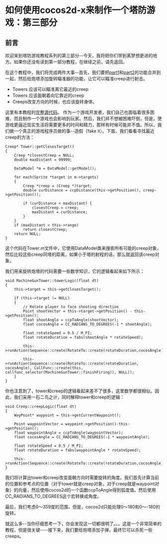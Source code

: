 # 如何使用cocos2d-x来制作一个塔防游戏：第三部分

## 前言

欢迎来到塔防游戏教程系列的第三部分--今天，我将把你们带到离梦想更进的地方。如果你还没有读到第一部分教程，在继续之前，请先返回。

在这个教程中，我们将完成两件大事--首先，我们要把[part1](../chapter1/zh.md)和[part2](../chapter2/zh.md)的功能合并到一起，然后给炮塔添加旋转瞄准器的功能，让它可以瞄准creep进行射击。

- Towers 应该可以瞄准离它最近的creep
- Towers 应该面朝着向它靠近的creep
- Creeps改变方向的时候，也应该旋转身体。

这里有本教程的[完整源代码](./TowerDefensePart3.zip)。
作为一个游戏开发者，我们自己也面临着很多困难，而且制作一个游戏也会影响到玩家。然后，我们并不想被困难吓倒，但是，使游戏更逼近现实生活将需要更多的时间和精力，那样有时候可能并不值。所以，我们做一个真正的游戏程序员做的事--造假（fake it）。下面，我们看看寻找最近creep的方法：


	Creep* Tower::getClosesTarget()
	{
		Creep *closestCreep = NULL;
		double maxDistant = 99999;
	
		DataModel *m = DataModel::getModel();
	
		for each(Sprite *target in m->targets) 
		{
			Creep *creep = (Creep *)target;
			double curDistance = ccpDistance(this->getPosition(), creep->getPosition());
	
			if (curDistance < maxDistant) {
				closestCreep = creep;
				maxDistant = curDistance;
			}
		}
		if (maxDistant < this->range)
			return closestCreep;
		return NULL;
	}

这个代码在Tower.m文件中，它使用DataModel类来搜索所有可能的creep对象，然后比较这些creep同塔的距离，如果小于塔的射程的话，那么就返回该creep对象。

我们用来旋转炮塔的代码需要一些数学知识，它的逻辑看起来如下所示：

	void MachineGunTower::towerLogic(float dt)
	{
		this->target = this->getClosesTarget();
	
		if (this->target != NULL) 
		{
			// Rotate player to face shooting direction
			Point shootVector = this->target->getPosition() - this->getPosition();
			float shootAngle = ccpToAngle(shootVector);
			float cocosAngle = CC_RADIANS_TO_DEGREES(-1 * shootAngle);
	
			float rotateSpeed = 0.5 / M_PI;
			float rotateDuration = fabs(shootAngle * rotateSpeed);
	
			this->runAction(Sequence::create(RotateTo::create(rotateDuration,cocosAngle),NULL));
	
			this->runAction(Sequence::create(RotateTo::create(rotateDuration, cocosAngle), CallFunc::create(this, callfunc_selector(MachineGunTower::finishFiring)), NULL));
		}
	}

你也注意到了，tower和creep的逻辑看起来差不了很多，这里数学都很相似。因此，我们采用一石二鸟之计，同时解释tower和creep的逻辑：

	void Creep::creepLogic(float dt)
	{
		WayPoint* waypoint = this->getCurrentWaypoint();
	
		Point waypointVector = waypoint->getPosition()-this->getPosition();
		float waypointAngle = ccpToAngle(waypointVector);
		float cocosAngle = CC_RADIANS_TO_DEGREES(-1 * waypointAngle);
	
		float rotateSpeed = 0.5 / M_PI;
		float rotateDuration = fabs(waypointAngle * rotateSpeed);
	
		this->runAction(Sequence::create(RotateTo::create(rotateDuration,cocosAngle),NULL));
	}

我们将计算出tower和creep改变面朝方向时需要旋转的角度。我们首先计算当前的位置和参考点的位置（对于tower就是creep对象，对于creep就是waypoint对象）的向量，然后使用cocos2d的一个函数ccpToAngle得到弧度值。然后使用 CC_RADIANS_TO_DEGREES这个宏转换成角度。

最后，我们考虑0～359度的范围，但是，cocos2d只能处理0～180和0～-180的旋转。

就这么多--当你仔细思考一下，你会发现这一切都很明了。。。这是一个非常简单的教程，但是很关键----接下来，我们要给炮塔添加子弹，最终它可以杀死一些creeps。